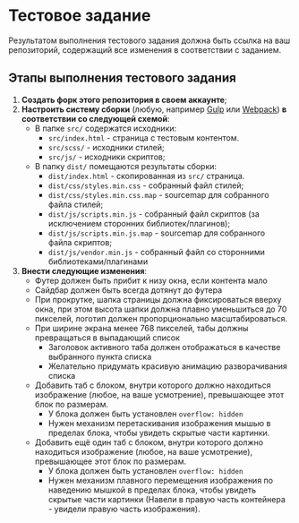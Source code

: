 # Тестовое задание

Результатом выполнения тестового задания должна быть ссылка на ваш репозиторий, содержащий все изменения в соответствии с заданием.

## Этапы выполнения тестового задания

1. **Создать форк этого репозитория в своем аккаунте**;
2. **Настроить систему сборки** (любую, например [Gulp](https://gulpjs.com/) или [Webpack](https://webpack.js.org/)) **в соответствии со следующей схемой**:
    * В папке `src/` содержатся исходники:
        * `src/index.html` - страница с тестовым контентом.
        * `src/scss/` - исходники стилей;
        * `src/js/` - исходники скриптов;
    * В папку `dist/` помещаются результаты сборки:
        * `dist/index.html` - скопированная из `src/` страница.
        * `dist/css/styles.min.css` - собранный файл стилей;
        * `dist/css/styles.min.css.map` - sourcemap для собранного файла стилей;
        * `dist/js/scripts.min.js` - собранный файл скриптов (за исключением сторонних библиотек/плагинов);
        * `dist/js/scripts.min.js.map` - sourcemap для собранного файла скриптов;
        * `dist/js/vendor.min.js` - собранный файл со сторонними библиотеками/плагинами
3. **Внести следующие изменения**:
    * Футер должен быть прибит к низу окна, если контента мало
    * Сайдбар должен быть всегда дотянут до футера
    * При прокрутке, шапка страницы должна фиксироваться вверху окна, при этом высота шапки должна плавно уменьшиться до 70 пикселей, логотип должен пропорционально масштабироваться.
    * При ширине экрана менее 768 пикселей, табы должны превращаться в выпадающий список
        * Заголовок активного таба должен отображаться в качестве выбранного пункта списка
        * Желательно придумать красивую анимацию разворачивания списка
    * Добавить таб с блоком, внутри которого должно находиться изображение (любое, на ваше усмотрение), превышающее этот блок по размерам.
        * У блока должен быть установлен `overflow: hidden`
        * Нужен механизм перетаскивания изображения мышью в пределах блока, чтобы увидеть скрытые части картинки.
    * Добавить ещё один таб с блоком, внутри которого должно находиться изображение (любое, на ваше усмотрение), превышающее этот блок по размерам.
        * У блока должен быть установлен `overflow: hidden`
        * Нужен механизм плавного перемещения изображения по наведению мышкой в пределах блока, чтобы увидеть скрытые части картинки (Навели в правую часть контейнера - увидели правую часть изображения).
